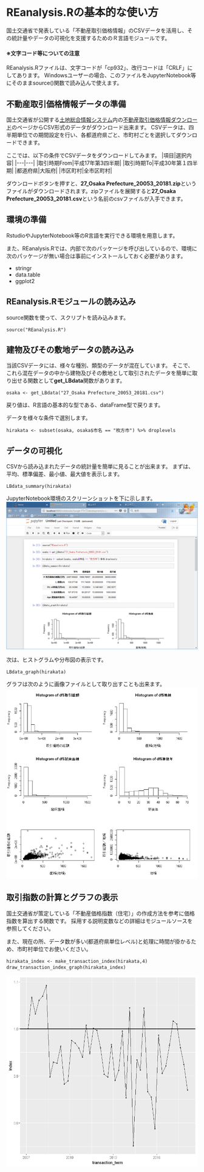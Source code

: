 # REanalysis.Rの基本的な使い方
国土交通省で発表している「不動産取引価格情報」のCSVデータを活用し、その統計量やデータの可視化を支援するためのＲ言語モジュールです。

#### ※文字コード等についての注意
REanalysis.Rファイルは、文字コードが「cp932」、改行コードは「CRLF」にしてあります。
Windowsユーザーの場合、このファイルをJupyterNotebook等にそのままsource()関数で読み込んで使えます。

## 不動産取引価格情報データの準備
国土交通省が公開する[土地総合情報システム](http://www.land.mlit.go.jp/webland/)内の[不動産取引価格情報ダウンロード](http://www.land.mlit.go.jp/webland/download.html)のページからCSV形式のデータがダウンロード出来ます。
CSVデータは、四半期単位での期間設定を行い、各都道府県ごと、市町村ごとを選択してダウンロードできます。

ここでは、以下の条件でCSVデータをダウンロードしてみます。
|項目|選択内容|
|---|---|
|取引時期From|平成17年第3四半期|
|取引時期To|平成30年第１四半期|
|都道府県|大阪府|
|市区町村|全市区町村|

ダウンロードボタンを押すと、**27_Osaka Prefecture_20053_20181.zip**というファイルがダウンロードされます。zipファイルを展開すると**27_Osaka Prefecture_20053_20181.csv**という名前のcsvファイルが入手できます。

## 環境の準備
RstudioやJupyterNotebook等のR言語を実行できる環境を用意します。

また、REanalysis.Rでは、内部で次のパッケージを呼び出しているので、環境に次のパッケージが無い場合は事前にインストールしておく必要があります。
- stringr
- data.table
- ggplot2


## REanalysis.Rモジュールの読み込み
source関数を使って、スクリプトを読み込みます。

```
source("REanalysis.R")
```

## 建物及びその敷地データの読み込み
当該CSVデータには、様々な種別、類型のデータが混在しています。
そこで、これら混在データの中から建物及びその敷地として取引されたデータを簡単に取り出せる関数として**get_LBdata**関数があります。

```
osaka <- get_LBdata("27_Osaka Prefecture_20053_20181.csv")
```

戻り値は、R言語の基本的な型である、dataFrame型で戻ります。

データを様々な条件で選別します。
```
hirakata <- subset(osaka, osaka$市名 == "枚方市") %>% droplevels
```



## データの可視化
CSVから読み込まれたデータの統計量を簡単に見ることが出来ます。
まずは、平均、標準偏差、最小値、最大値を表示します。
```
LBdata_summary(hirakata)
```
JupyterNotebook環境のスクリーンショットを下に示します。
![screen shot](images/jn_sc_20180817001.png)

次は、ヒストグラムや分布図の表示です。
```
LBdata_graph(hirakata)
```
グラフは次のように画像ファイルとして取り出すことも出来ます。
![output_4_0](images/output_4_0.png)

## 取引指数の計算とグラフの表示
国土交通省が策定している「不動産価格指数（住宅）」の作成方法を参考に価格指数を算出する関数です。
採用する説明変数などの詳細はモジュールソースを参照してください。

また、現在の所、データ数が多い(都道府県単位レベル)と処理に時間が掛かるため、市町村単位でお使いください。
```
hirakata_index <- make_transaction_index(hirakata,4)
draw_transaction_index_graph(hirakata_index)
```

![output_5_1](images/output_5_1.png)


